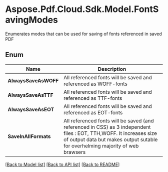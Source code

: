 # Aspose.Pdf.Cloud.Sdk.Model.FontSavingModes
Enumerates modes that can be used for saving of fonts
referenced in saved PDF 
            

## Enum

 Name | Description
------------ | ------------
**AlwaysSaveAsWOFF** | All referenced fonts will be saved and referenced as WOFF-fonts
**AlwaysSaveAsTTF** | All referenced fonts will be saved and referenced as TTF-fonts
**AlwaysSaveAsEOT** | All referenced fonts will be saved and referenced as EOT-fonts
**SaveInAllFormats** | All referenced fonts will be saved (and referenced in CSS) as 3 independent files : EOT, TTH,WOFF. It increases size of output data but makes output sutable for overhelming majority of web brawsers


[[Back to Model list]](../README.md#documentation-for-models) [[Back to API list]](../README.md#documentation-for-api-endpoints) [[Back to README]](../README.md)

